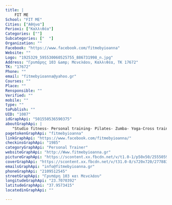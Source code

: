 ```yaml
---
title: |
    FIT ME
School: "FIT ME"
Cities: ["Αθήνα"]
Perioxi: ["Καλλιθέα"]
Categories: [""]
Subcategories: ["  "]
Organization: ""
Facebook: "https://www.facebook.com/fitmebyioanna"
Website: ""
Logo: "1925329_595530060525755_886731998_n.jpg"
Address: "Γρυπάρης 103 &amp; Μενελάου, Καλλιθέα, ΤΚ 17672"
TK: "17672"
Phone: ""
email: "fitmebyioanna@yahoo.gr"
Courses: ""
Place: ""
Rensponsible: ""
Verified: ""
mobile: ""
type: ""
toPublish: ""
UID: "1087"
idGraphApi: "501550536590375"
aboutGraphApi: | 
   "Studio fitness- Personal training- Pilates- Zumba- Yoga-Cross training- TRX- baby yoga- Zumba kids- yoga kids - tae Bo - body power "
pagetokenGraphApi: "fitmebyioanna"
linkGraphApi: "https://www.facebook.com/fitmebyioanna/"
checkinsGraphApi: "1985"
categoryGraphApi: "Personal Trainer"
websiteGraphApi: "http://Www.fitmebyioanna.gr"
pictureGraphApi: "https://scontent.xx.fbcdn.net/v/t1.0-1/p50x50/25550592_1634954619916622_544961811614224679_n.jpg?oh=28b4c6f9959ee09f72d25af48f4aa598&amp;oe=5B368EC4"
coverGraphApi: "https://scontent.xx.fbcdn.net/v/t31.0-8/s720x720/27788327_1685377141541036_7179495187833775967_o.jpg?oh=ade653810e3a1f8d1939619ded3a4e2a&amp;oe=5B37BC29"
emailsGraphApi: "info@fitmebyioanna.gr"
phoneGraphApi: "2109512545"
streetGraphApi: "Γρυπάρη 103 και Μενελάου"
longitudeGraphApi: "23.7070392"
latitudeGraphApi: "37.9573415"
locatedinGraphApi: ""

---
```




